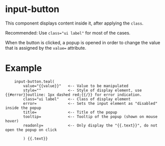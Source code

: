 # input-button

This component displays content inside it, after applying the `class`.

Recommended: Use `class="ui label"` for most of the cases. 

When the button is clicked, a popup is opened in order to change the 
value that is assigned by the `value=` attribute. 

# Example

```pug
    input-button.teal(
        value="{{value}}"   <-- Value to be manipulated
        style=""            <-- Style of display element, use {{#error}}outline: 1px dashed red;{{/}} for error indication. 
        class="ui label"    <-- Class of display element
        error=              <-- Sets the input element as "disabled" inside the popup
        title=              <-- Title of the popup
        tooltip=            <-- Tooltip of the popup (shown on mouse hover)
        readonly=           <-- Only display the "{{.text}}", do not open the popup on click
        
        ) {{.text}}
```